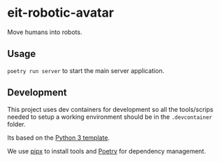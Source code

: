 # eit-robotic-avatar
Move humans into robots. 

## Usage

`poetry run server` to start the main server application.

## Development
This project uses dev containers for development so all the tools/scrips needed to setup a working environment should be in the `.devcontainer` folder.

Its based on the [Python 3 template](https://github.com/microsoft/vscode-dev-containers/tree/main/containers/python-3). 

We use [pipx](https://pypa.github.io/pipx/) to install tools and [Poetry](https://python-poetry.org/) for dependency management.
